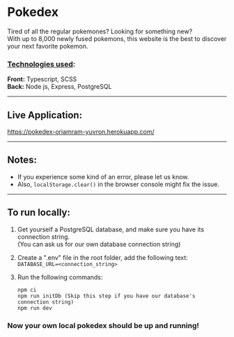 # Pokedex

Tired of all the regular pokemones? Looking for something new?  
With up to 8,000 newly fused pokemons, this website is the best to discover your next favorite pokemon.

### <ins>**Technologies used**</ins>:

**Front:** Typescript, SCSS  
**Back:** Node js, Express, PostgreSQL

---

## Live Application:

https://pokedex-oriamram-yuvron.herokuapp.com/

---

## Notes:

- If you experience some kind of an error, please let us know.
- Also, `localStorage.clear()` in the browser console might fix the issue.

---

## To run locally:

1. Get yourself a PostgreSQL database, and make sure you have its connection string.  
   (You can ask us for our own database connection string)

2. Create a ".env" file in the root folder, add the following text:  
   `DATABASE_URL=<connection_string>`

3. Run the following commands:

   ```console
   npm ci
   npm run initDb (Skip this step if you have our database's connection string)
   npm run dev
   ```

### <b>Now your own local pokedex should be up and running!</b>
